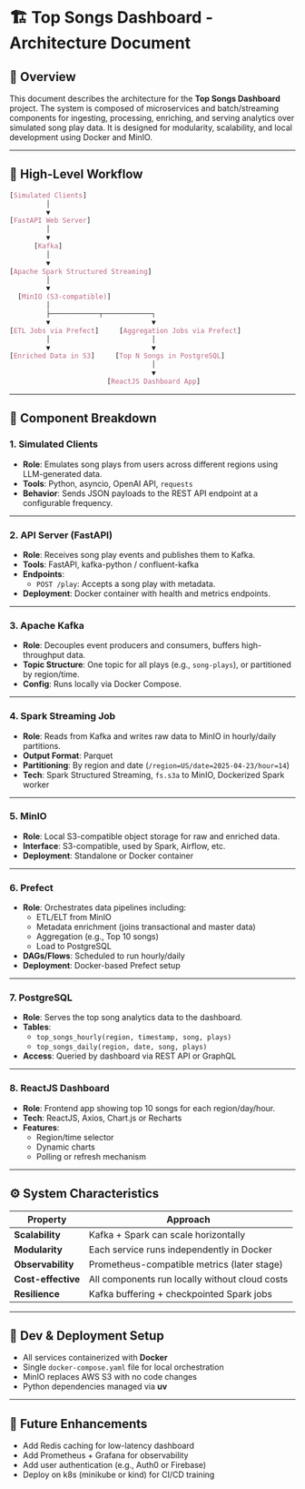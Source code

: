 # 🏗️ Top Songs Dashboard - Architecture Document

## 📐 Overview

This document describes the architecture for the **Top Songs Dashboard** project. The system is composed of microservices and batch/streaming components for ingesting, processing, enriching, and serving analytics over simulated song play data. It is designed for modularity, scalability, and local development using Docker and MinIO.

---

## 🔄 High-Level Workflow

```css
[Simulated Clients]
         │
         ▼
[FastAPI Web Server]
         │
         ▼
      [Kafka]
         │
         ▼
[Apache Spark Structured Streaming]
         │
         ▼
  [MinIO (S3-compatible)]
         │
         ├────────────┬────────────┐
         ▼                         ▼
[ETL Jobs via Prefect]     [Aggregation Jobs via Prefect]
         │                         │
         ▼                         ▼
[Enriched Data in S3]     [Top N Songs in PostgreSQL]
                                   │
                                   ▼
                        [ReactJS Dashboard App]

```

---

## 🧱 Component Breakdown

### 1. **Simulated Clients**
- **Role**: Emulates song plays from users across different regions using LLM-generated data.
- **Tools**: Python, asyncio, OpenAI API, `requests`
- **Behavior**: Sends JSON payloads to the REST API endpoint at a configurable frequency.

---

### 2. **API Server (FastAPI)**
- **Role**: Receives song play events and publishes them to Kafka.
- **Tools**: FastAPI, kafka-python / confluent-kafka
- **Endpoints**:
  - `POST /play`: Accepts a song play with metadata.
- **Deployment**: Docker container with health and metrics endpoints.

---

### 3. **Apache Kafka**
- **Role**: Decouples event producers and consumers, buffers high-throughput data.
- **Topic Structure**: One topic for all plays (e.g., `song-plays`), or partitioned by region/time.
- **Config**: Runs locally via Docker Compose.

---

### 4. **Spark Streaming Job**
- **Role**: Reads from Kafka and writes raw data to MinIO in hourly/daily partitions.
- **Output Format**: Parquet
- **Partitioning**: By region and date (`/region=US/date=2025-04-23/hour=14`)
- **Tech**: Spark Structured Streaming, `fs.s3a` to MinIO, Dockerized Spark worker

---

### 5. **MinIO**
- **Role**: Local S3-compatible object storage for raw and enriched data.
- **Interface**: S3-compatible, used by Spark, Airflow, etc.
- **Deployment**: Standalone or Docker container

---

### 6. **Prefect**
- **Role**: Orchestrates data pipelines including:
  - ETL/ELT from MinIO
  - Metadata enrichment (joins transactional and master data)
  - Aggregation (e.g., Top 10 songs)
  - Load to PostgreSQL
- **DAGs/Flows**: Scheduled to run hourly/daily
- **Deployment**: Docker-based Prefect setup

---

### 7. **PostgreSQL**
- **Role**: Serves the top song analytics data to the dashboard.
- **Tables**:
  - `top_songs_hourly(region, timestamp, song, plays)`
  - `top_songs_daily(region, date, song, plays)`
- **Access**: Queried by dashboard via REST API or GraphQL

---

### 8. **ReactJS Dashboard**
- **Role**: Frontend app showing top 10 songs for each region/day/hour.
- **Tech**: ReactJS, Axios, Chart.js or Recharts
- **Features**:
  - Region/time selector
  - Dynamic charts
  - Polling or refresh mechanism

---

## ⚙️ System Characteristics

| Property         | Approach                                      |
|------------------|-----------------------------------------------|
| **Scalability**  | Kafka + Spark can scale horizontally          |
| **Modularity**   | Each service runs independently in Docker     |
| **Observability**| Prometheus-compatible metrics (later stage)   |
| **Cost-effective** | All components run locally without cloud costs |
| **Resilience**   | Kafka buffering + checkpointed Spark jobs     |

---

## 🧪 Dev & Deployment Setup

- All services containerized with **Docker**
- Single `docker-compose.yaml` file for local orchestration
- MinIO replaces AWS S3 with no code changes
- Python dependencies managed via **uv**

---

## 📌 Future Enhancements

- Add Redis caching for low-latency dashboard
- Add Prometheus + Grafana for observability
- Add user authentication (e.g., Auth0 or Firebase)
- Deploy on k8s (minikube or kind) for CI/CD training


